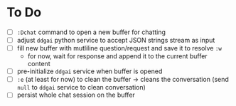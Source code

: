 # To Do

- [ ] `:Dchat` command to open a new buffer for chatting
- [ ] adjust `ddgai` python service to accept JSON strings stream as input
- [ ] fill new buffer with mutliline question/request and save it to resolve `:w`
    - for now, wait for response and append it to the current buffer content
- [ ] pre-initialize `ddgai` service when buffer is opened
- [ ] `:e` (at least for now) to clean the buffer -> cleans the conversation (send `null` to `ddgai` service to clean conversation)
- [ ] persist whole chat session on the buffer
